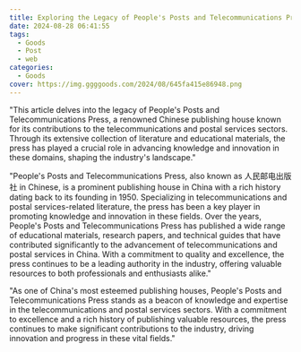 ```yaml
---
title: Exploring the Legacy of People's Posts and Telecommunications Press
date: 2024-08-28 06:41:55
tags:
  - Goods
  - Post
  - web
categories:
  - Goods
cover: https://img.ggggoods.com/2024/08/645fa415e86948.png
---
```


"This article delves into the legacy of People's Posts and Telecommunications Press, a renowned Chinese publishing house known for its contributions to the telecommunications and postal services sectors. Through its extensive collection of literature and educational materials, the press has played a crucial role in advancing knowledge and innovation in these domains, shaping the industry's landscape."

"People's Posts and Telecommunications Press, also known as 人民邮电出版社 in Chinese, is a prominent publishing house in China with a rich history dating back to its founding in 1950. Specializing in telecommunications and postal services-related literature, the press has been a key player in promoting knowledge and innovation in these fields. Over the years, People's Posts and Telecommunications Press has published a wide range of educational materials, research papers, and technical guides that have contributed significantly to the advancement of telecommunications and postal services in China. With a commitment to quality and excellence, the press continues to be a leading authority in the industry, offering valuable resources to both professionals and enthusiasts alike."

"As one of China's most esteemed publishing houses, People's Posts and Telecommunications Press stands as a beacon of knowledge and expertise in the telecommunications and postal services sectors. With a commitment to excellence and a rich history of publishing valuable resources, the press continues to make significant contributions to the industry, driving innovation and progress in these vital fields."
